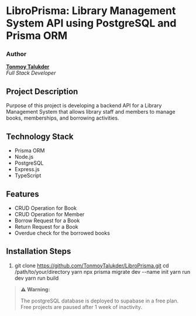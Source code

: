 # LibroPrisma: Library Management System API using PostgreSQL and Prisma ORM

### Author
**[Tonmoy Talukder](https://tonmoytalukder.github.io/dev)** </br>
*Full Stack Developer*

## Project Description
Purpose of this project is developing a backend API for a Library Management System that allows library staff and members to manage books, memberships, and borrowing activities.

## Technology Stack
- Prisma ORM
- Node.js
- PostgreSQL
- Express.js
- TypeScript

## Features
- CRUD Operation for Book
- CRUD Operation for Member
- Borrow Request for a Book
- Return Request for a Book
- Overdue check for the borrowed books

## Installation Steps
1. git clone https://github.com/TonmoyTalukder/LibroPrisma.git
cd /path/to/your/directory
yarn
npx prisma migrate dev --name init
yarn run dev
yarn run build

> **⚠️ Warning:** 
> 
> The postgreSQL database is deployed to supabase in a free plan. Free projects are paused after 1 week of inactivity.
